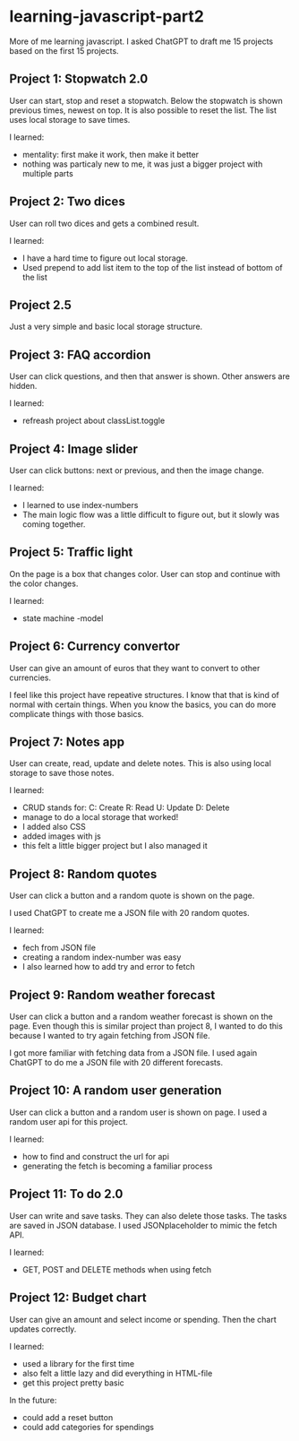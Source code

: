 # learning-javascript-part2

More of me learning javascript. I asked ChatGPT to draft me 15 projects based on the first 15 projects.

## Project 1: Stopwatch 2.0
User can start, stop and reset a stopwatch. Below the stopwatch is shown previous times, newest on top. It is also possible to reset the list. The list uses local storage to save times.

I learned:
- mentality: first make it work, then make it better
- nothing was particaly new to me, it was just a bigger project with multiple parts

## Project 2: Two dices
User can roll two dices and gets a combined result.

I learned:
- I have a hard time to figure out local storage.
- Used prepend to add list item to the top of the list instead of bottom of the list

## Project 2.5
Just a very simple and basic local storage structure. 

## Project 3: FAQ accordion
User can click questions, and then that answer is shown. Other answers are hidden.

I learned:
- refreash project about classList.toggle

## Project 4: Image slider
User can click buttons: next or previous, and then the image change.

I learned: 
- I learned to use index-numbers
- The main logic flow was a little difficult to figure out, but it slowly was coming together.

## Project 5: Traffic light
On the page is a box that changes color. User can stop and continue with the color changes.

I learned:
- state machine -model

## Project 6: Currency convertor
User can give an amount of euros that they want to convert to other currencies.

I feel like this project have repeative structures. I know that that is kind of normal with certain things. When you know the basics, you can do more complicate things with those basics.

## Project 7: Notes app
User can create, read, update and delete notes. This is also using local storage to save those notes.

I learned:
- CRUD stands for:
    C: Create
    R: Read
    U: Update
    D: Delete
- manage to do a local storage that worked!
- I added also CSS
- added images with js
- this felt a little bigger project but I also managed it

## Project 8: Random quotes
User can click a button and a random quote is shown on the page.

I used ChatGPT to create me a JSON file with 20 random quotes.

I learned:
- fech from JSON file
- creating a random index-number was easy
- I also learned how to add try and error to fetch

## Project 9: Random weather forecast
User can click a button and a random weather forecast is shown on the page. Even though this is similar project than project 8, I wanted to do this because I wanted to try again fetching from JSON file. 

I got more familiar with fetching data from a JSON file. I used again ChatGPT to do me a JSON file with 20 different forecasts.

## Project 10: A random user generation
User can click a button and a random user is shown on page. I used a random user api for this project.

I learned:
- how to find and construct the url for api
- generating the fetch is becoming a familiar process

## Project 11: To do 2.0
User can write and save tasks. They can also delete those tasks. The tasks are saved in JSON database.
I used JSONplaceholder to mimic the fetch API.

I learned: 
- GET, POST and DELETE methods when using fetch

## Project 12: Budget chart
User can give an amount and select income or spending. Then the chart updates correctly.

I learned:
- used a library for the first time
- also felt a little lazy and did everything in HTML-file
- get this project pretty basic

In the future:
- could add a reset button
- could add categories for spendings
